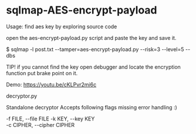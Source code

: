 # sqlmap-AES-encrypt-payload



Usage:
find aes key by exploring source code

open the aes-encrypt-payload.py script and paste the key and save it.

$ sqlmap -l post.txt --tamper=aes-encrypt-payload.py --risk=3 --level=5 --dbs


TIP! if you cannot find the key open debugger and locate the encryption function put brake point on it.



Demo:
https://youtu.be/cKLPvr2mi6c


decryptor.py

Standalone decryptor
Accepts following flags missing error handling :)

-f FILE, --file FILE 
-k KEY, --key KEY  
-c CIPHER, --cipher CIPHER
